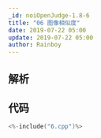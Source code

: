 ```yaml
---
_id: noiOpenJudge-1.8-6
title: "06 图像相似度"
date: 2019-07-22 05:00
update: 2019-07-22 05:00
author: Rainboy
---
```


## 解析

## 代码

```c
<%-include("6.cpp")%>
```

